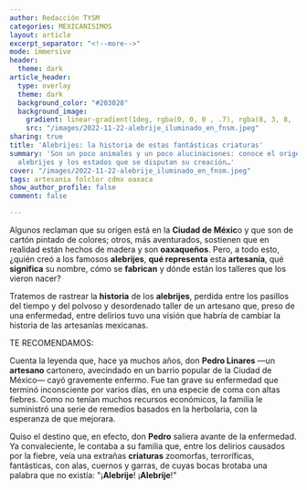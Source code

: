 ```yaml
---
author: Redacción TYSM
categories: MEXICANISIMOS
layout: article
excerpt_separator: "<!--more-->"
mode: immersive
header:
  theme: dark
article_header:
  type: overlay
  theme: dark
  background_color: "#203028"
  background_image:
    gradient: linear-gradient(1deg, rgba(0, 0, 0 , .7), rgba(8, 3, 8, .9))
    src: "/images/2022-11-22-alebrije_iluminado_en_fnsm.jpeg"
sharing: true
title: 'Alebrijes: la historia de estas fantásticas criaturas'
summary: 'Son un poco animales y un poco alucinaciones: conoce el origen de los increíbles
  alebrijes y los estados que se disputan su creación…'
cover: "/images/2022-11-22-alebrije_iluminado_en_fnsm.jpeg"
tags: artesania folclor cdmx oaxaca
show_author_profile: false
comment: false

---
```

Algunos reclaman que su origen está en la **Ciudad de Méxic**o y que son de cartón pintado de colores; otros, más aventurados, sostienen que en realidad están hechos de madera y son **oaxaqueños**. Pero, a todo esto, ¿quién creó a los famosos **alebrijes**, **qué representa** esta **artesanía**, qué **significa** su nombre, cómo se **fabrican** y dónde están los talleres que los vieron nacer?

Tratemos de rastrear la **historia** de los **alebrijes**, perdida entre los pasillos del tiempo y del polvoso y desordenado taller de un artesano que, preso de una enfermedad, entre delirios tuvo una visión que habría de cambiar la historia de las artesanías mexicanas.

TE RECOMENDAMOS:

Cuenta la leyenda que, hace ya muchos años, don **Pedro Linares** —un **artesano** cartonero, avecindado en un barrio popular de la Ciudad de México— cayó gravemente enfermo. Fue tan grave su enfermedad que terminó inconsciente por varios días, en una especie de coma con altas fiebres. Como no tenían muchos recursos económicos, la familia le suministró una serie de remedios basados en la herbolaria, con la esperanza de que mejorara.

Quiso el destino que, en efecto, don **Pedro** saliera avante de la enfermedad. Ya convaleciente, le contaba a su familia que, entre los delirios causados por la fiebre, veía una extrañas **criaturas** zoomorfas, terroríficas, fantásticas, con alas, cuernos y garras, de cuyas bocas brotaba una palabra que no existía: "¡**Alebrije**! ¡**Alebrije**!"
